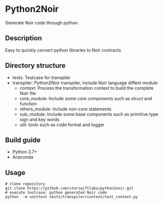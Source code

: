 # Python2Noir
Generate Noir code through python.

## Description

Easy to quickly convert python libraries to Noir contracts

## Directory structure

- tests: Testcase for transpiler
- transpiler: Python2Noir transpiler, include Noir language diffent module
  - context: Process the transformation context to build the complete Noir file
  - core_module: Include some core components such as struct and function
  - others_module: Include non-core statements
  - sub_module: Include some base components such as primitive type sign and key words
  - util: tools such as code format and logger 
  
## Build guide

- Python 3.7+
- Anaconda

## Usage

```shell
# clone repository 
git clone https://github.com/storswiftlabs/python2noir.git
# execute testcase: python generated Noir code
python  -m unittest tests/transpiler/context/test_context.py
```